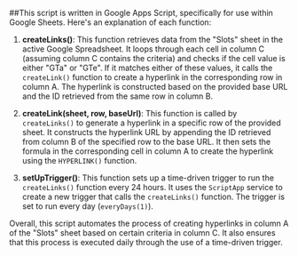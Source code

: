 ##This script is written in Google Apps Script, specifically for use within Google Sheets. Here's an explanation of each function:

1. **createLinks()**: This function retrieves data from the "Slots" sheet in the active Google Spreadsheet. It loops through each cell in column C (assuming column C contains the criteria) and checks if the cell value is either "GTa" or "GTe". If it matches either of these values, it calls the `createLink()` function to create a hyperlink in the corresponding row in column A. The hyperlink is constructed based on the provided base URL and the ID retrieved from the same row in column B.

2. **createLink(sheet, row, baseUrl)**: This function is called by `createLinks()` to generate a hyperlink in a specific row of the provided sheet. It constructs the hyperlink URL by appending the ID retrieved from column B of the specified row to the base URL. It then sets the formula in the corresponding cell in column A to create the hyperlink using the `HYPERLINK()` function.

3. **setUpTrigger()**: This function sets up a time-driven trigger to run the `createLinks()` function every 24 hours. It uses the `ScriptApp` service to create a new trigger that calls the `createLinks()` function. The trigger is set to run every day (`everyDays(1)`).

Overall, this script automates the process of creating hyperlinks in column A of the "Slots" sheet based on certain criteria in column C. It also ensures that this process is executed daily through the use of a time-driven trigger.
